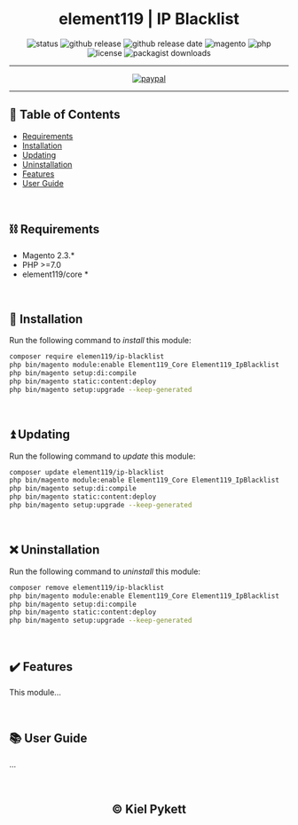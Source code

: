 <h1 align="center">element119 | IP Blacklist</h1>

<div align="center">

![status](https://img.shields.io/badge/status-active-5fc238.svg)
![github release](https://img.shields.io/github/v/release/pykettk/ip-blacklist?color=ffbf00&label=version)
![github release date](https://img.shields.io/github/release-date/pykettk/ip-blacklist?color=8b32a8&label=last%20release)
![magento](https://img.shields.io/badge/Magento-2.3.*-ec6611.svg)
![php](https://img.shields.io/badge/PHP->=7.0-5870c7.svg)
![license](https://img.shields.io/badge/license-MIT-ff00dd.svg)
![packagist downloads](https://img.shields.io/packagist/dt/element119/ip-blacklist?color=ff0000)

</div>

---

<div align="center">

[![paypal](https://www.paypalobjects.com/en_US/i/btn/btn_donateCC_LG.gif)](https://paypal.me/pykettk)

</div>

---

## 📝 Table of Contents
- [Requirements](#%EF%B8%8F-requirements)
- [Installation](#-installation)
- [Updating](#-updating)
- [Uninstallation](#-uninstallation)
- [Features](#%EF%B8%8F-features)
- [User Guide](#-user-guide)

<br/>

## ⛓️ Requirements
- Magento 2.3.*
- PHP >=7.0
- element119/core *

<br/>

## 🔌 Installation
Run the following command to *install* this module:
```bash
composer require elemen119/ip-blacklist
php bin/magento module:enable Element119_Core Element119_IpBlacklist
php bin/magento setup:di:compile
php bin/magento static:content:deploy
php bin/magento setup:upgrade --keep-generated
```

<br/>

## ⏫ Updating
Run the following command to *update* this module:
```bash
composer update element119/ip-blacklist
php bin/magento module:enable Element119_Core Element119_IpBlacklist
php bin/magento setup:di:compile
php bin/magento static:content:deploy
php bin/magento setup:upgrade --keep-generated
```

<br/>

## ❌ Uninstallation
Run the following command to *uninstall* this module:
```bash
composer remove element119/ip-blacklist
php bin/magento module:enable Element119_Core Element119_IpBlacklist
php bin/magento setup:di:compile
php bin/magento static:content:deploy
php bin/magento setup:upgrade --keep-generated
```

<br/>

## ✔️ Features
This module...

<br/>

## 📚 User Guide
...

<br/>

<h2 align="center">&copy; Kiel Pykett</h2>
